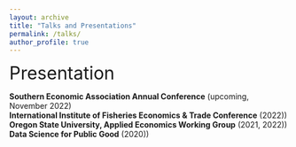```yaml
---
layout: archive
title: "Talks and Presentations"
permalink: /talks/
author_profile: true
---
```


<font size="6">Presentation</font>

**Southern Economic Association Annual Conference** (upcoming, November 2022)<br>
**International Institute of Fisheries Economics & Trade Conference** (2022))<br>
**Oregon State University, Applied Economics Working Group** (2021, 2022))<br>
**Data Science for Public Good** (2020))<br>
